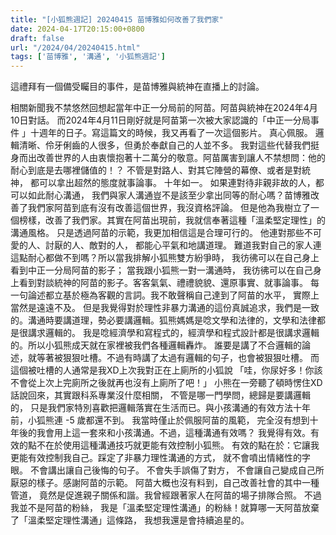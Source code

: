 ```yaml
---
title: "[小狐熊週記] 20240415 苗博雅如何改善了我們家"
date: 2024-04-17T20:15:00+0800
draft: false
url: "/2024/04/20240415.html"
tags: ['苗博雅', '溝通', '小狐熊週記']
---
```


這禮拜有一個備受矚目的事件，是苗博雅與統神在直播上的討論。

相關新聞我不禁悠然回想起當年中正一分局前的阿苗。阿苗與統神在2024年4月10日對話。
而2024年4月11日剛好就是阿苗第一次被大家認識的「中正一分局事件 」十週年的日子。寫這篇文的時候，我又再看了一次這個影片。
真心佩服。
邏輯清晰、伶牙俐齒的人很多，但勇於奉獻自己的人並不多。
我對這些代替我們挺身而出改善世界的人由衷懷抱著十二萬分的敬意。阿苗厲害到讓人不禁想問：他的耐心到底是去哪裡儲值的！？
不管是對路人、對其它陣營的幕僚、或者是對統神，
都可以拿出超然的態度就事論事。
十年如一。
如果連對待非親非故的人，都可以如此耐心溝通，
我們與家人溝通豈不是該至少拿出同等的耐心嗎？苗博雅改善了我們家阿苗到底有沒有改善這個世界，我沒資格評論。
但是他為我樹立了一個榜樣，改善了我們家。其實在阿苗出現前，我就信奉著這種「溫柔堅定理性」的溝通風格。
只是透過阿苗的示範，我更加相信這是合理可行的。
他連對那些不可愛的人、討厭的人、敵對的人，
都能心平氣和地講道理。
難道我對自己的家人連這點耐心都做不到嗎？所以當我排解小狐熊雙方紛爭時，
我彷彿可以在自己身上看到中正一分局阿苗的影子；
當我跟小狐熊一對一溝通時，
我彷彿可以在自己身上看到對談統神的阿苗的影子。客客氣氣、禮禮貌貌、還原事實、就事論事。
每一句論述都立基於極為客觀的言詞。我不敢聲稱自己達到了阿苗的水平，
實際上當然是遠遠不及。
但是我覺得對於理性非暴力溝通的這份真誠追求，我們是一致的。溝通時要講道理，勢必要講邏輯。狐熊媽媽是唸文學和法律的，文學和法律都是很講求邏輯的。
我是唸經濟學和寫程式的，經濟學和程式設計都是很講求邏輯的。所以小狐熊成天就在家裡被我們各種邏輯轟炸。
誰要是講了不合邏輯的論述，就等著被狠狠吐槽。不過有時講了太過有邏輯的句子，也會被狠狠吐槽。
而這個被吐槽的人通常是我XD上次我對正在上廁所的小狐說
「哇，你尿好多！你該不會從上次上完廁所之後就再也沒有上廁所了吧！」
小熊在一旁聽了頓時愣住XD話說回來，其實跟科系專業沒什麼相關，
不管是哪一門學問，總歸是要講邏輯的，
只是我們家特別喜歡把邏輯落實在生活而已。與小孩溝通的有效方法十年前，小狐熊連 -5 歲都還不到。
我當時僅止於佩服阿苗的風範， 完全沒有想到十年後的我會用上這一套來和小孩溝通。不過，這種溝通有效嗎？
我覺得有效。有效的點不在於使用這種溝通技巧就更能有效控制小狐熊。
有效的點在於：它讓我更能有效控制我自己。踩定了非暴力理性溝通的方式，
就不會噴出情緒性的字眼。
不會講出讓自己後悔的句子。
不會失手誤傷了對方，
不會讓自己變成自己所厭惡的樣子。感謝阿苗的示範。
阿苗大概也沒有料到，自己改善社會的其中一種管道，
竟然是促進親子關係和諧。我曾經跟著家人在阿苗的場子排隊合照。
不過我並不是阿苗的粉絲，
我是「溫柔堅定理性溝通」的粉絲！就算哪一天阿苗放棄了「溫柔堅定理性溝通」這條路，
我想我還是會持續追星的。

